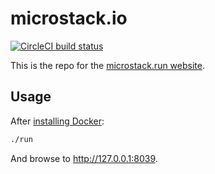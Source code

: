 # microstack.io
[![CircleCI build
status](https://circleci.com/gh/canonical-web-and-design/microstack.run.svg?style=shield)](https://circleci.com/gh/canonical-web-and-design/microstack.run)

This is the repo for the [microstack.run website](https://microstack.run).

## Usage

After [installing Docker](https://docs.docker.com/install/):

```bash
./run
```

And browse to http://127.0.0.1:8039.
